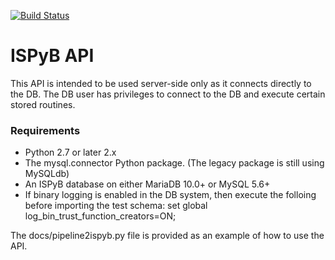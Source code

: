 [![Build Status](https://travis-ci.org/DiamondLightSource/ispyb-api.svg?branch=master)](https://travis-ci.org/DiamondLightSource/ispyb-api)
# ISPyB API

This API is intended to be used server-side only as it connects directly to the
DB. The DB user has privileges to connect to the DB and execute certain
stored routines.

### Requirements
* Python 2.7 or later 2.x
* The mysql.connector Python package. (The legacy package is still using MySQLdb)
* An ISPyB database on either MariaDB 10.0+ or MySQL 5.6+
* If binary logging is enabled in the DB system, then execute the folloing
before importing the test schema: set global log_bin_trust_function_creators=ON;

The docs/pipeline2ispyb.py file is provided as an example of how to use the API.
